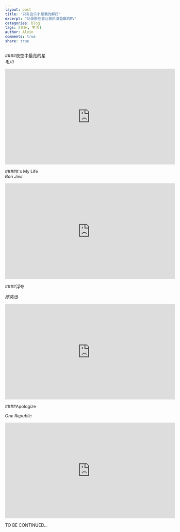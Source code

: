 ```yaml
---
layout: post
title: "只有音乐才是我的解药"
excerpt: "记录那些曾让我热泪盈眶的MV"
categories: blog
tags: [音乐, 生活]
author: Alvin
comments: true
share: true
---
```


####夜空中最亮的星   
*毛川*  

<iframe width="560" height="315" src="http://www.youtube.com/embed/Z7qgMJCmAHs" frameborder="0"> </iframe>   


####It's My Life    
*Bon Jovi*    
    
<iframe width="560" height="315" src="http://www.youtube.com/embed/vx2u5uUu3DE" frameborder="0"> </iframe>   


####浮夸   

*陈奕迅*  

<iframe width="560" height="315" src="http://www.youtube.com/embed/J8RJFTgZAak" frameborder="0"> </iframe>   


####Apologize   
 

*One Republic*    


<iframe width="560" height="315" src="http://www.youtube.com/embed/VRUWtag5EFk" frameborder="0"> </iframe>    





TO BE CONTINUED...  


<!-- 多说评论框 start -->
<div class="ds-thread" data-thread-key="音乐" data-title="音乐" ></div>
<!-- 多说评论框 end -->
<!-- 多说公共JS代码 start (一个网页只需插入一次) -->
<script type="text/javascript">
var duoshuoQuery = {short_name:"goaheadalvin"};
(function() {
var ds = document.createElement('script');
ds.type = 'text/javascript';ds.async = true;
ds.src = (document.location.protocol == 'https:' ? 'https:' : 'http:') + '//static.duoshuo.com/embed.js';
ds.charset = 'UTF-8';
(document.getElementsByTagName('head')[0] 
|| document.getElementsByTagName('body')[0]).appendChild(ds);
})();
</script>
<!-- 多说公共JS代码 end -->